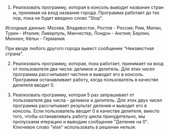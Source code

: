 1) Реализовать программу, которая в консоль выводит название стран         ы, принимая на вход название города.
Программа работает до тех пор, пока не будет введено слово "Stop".

Исходные данные:
Москва, Владивосток, Ростов - Россия;
Рим, Милан, Турин - Италия;
Ливерпуль, Манчестер, Лондон - Англия;
Берлин, Мюнхен, Кёльн - Германия.

При вводе любого другого города вывест сообщение "Неизвестная страна".

2) Реализовать программу, которая, пока работает, принимает на вход от 
пользователя два числа: делимое и делитель. Для этих чисел программа рассчитывает частное и
выводит его в консоль. Программа останавливает работу, когда пользователь в качестве делителя вводит 0.

3) Реализовать программу, которая 5 раз запрашивает от пользователя два числа - делимое и делитель.
Для этих двух чисел программа рассчитывает результат деления и выводит его в консоль.
Если пользователь вводит 0 в качестве делителя, вместо того, чтобы останавливать работу цикла принудительно, 
мы пропускаем итерацию и выводим сообщение "Деление на 0".
Ключевое слово "else" использовать в решении нельзя.